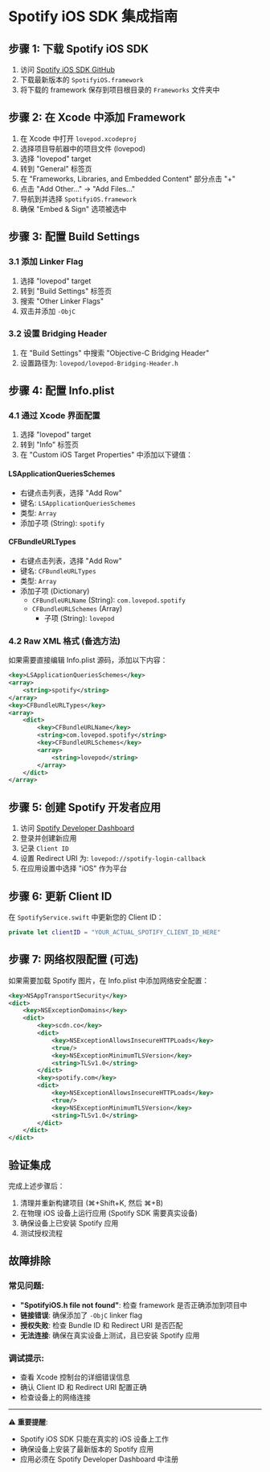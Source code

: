 # Spotify iOS SDK 集成指南

## 步骤 1: 下载 Spotify iOS SDK

1. 访问 [Spotify iOS SDK GitHub](https://github.com/spotify/ios-sdk)
2. 下载最新版本的 `SpotifyiOS.framework`
3. 将下载的 framework 保存到项目根目录的 `Frameworks` 文件夹中

## 步骤 2: 在 Xcode 中添加 Framework

1. 在 Xcode 中打开 `lovepod.xcodeproj`
2. 选择项目导航器中的项目文件 (lovepod)
3. 选择 "lovepod" target
4. 转到 "General" 标签页
5. 在 "Frameworks, Libraries, and Embedded Content" 部分点击 "+"
6. 点击 "Add Other..." → "Add Files..."
7. 导航到并选择 `SpotifyiOS.framework`
8. 确保 "Embed & Sign" 选项被选中

## 步骤 3: 配置 Build Settings

### 3.1 添加 Linker Flag
1. 选择 "lovepod" target
2. 转到 "Build Settings" 标签页
3. 搜索 "Other Linker Flags"
4. 双击并添加 `-ObjC`

### 3.2 设置 Bridging Header
1. 在 "Build Settings" 中搜索 "Objective-C Bridging Header"
2. 设置路径为: `lovepod/lovepod-Bridging-Header.h`

## 步骤 4: 配置 Info.plist

### 4.1 通过 Xcode 界面配置
1. 选择 "lovepod" target
2. 转到 "Info" 标签页
3. 在 "Custom iOS Target Properties" 中添加以下键值：

#### LSApplicationQueriesSchemes
- 右键点击列表，选择 "Add Row"
- 键名: `LSApplicationQueriesSchemes`
- 类型: `Array`
- 添加子项 (String): `spotify`

#### CFBundleURLTypes
- 右键点击列表，选择 "Add Row"
- 键名: `CFBundleURLTypes`
- 类型: `Array`
- 添加子项 (Dictionary)
  - `CFBundleURLName` (String): `com.lovepod.spotify`
  - `CFBundleURLSchemes` (Array)
    - 子项 (String): `lovepod`

### 4.2 Raw XML 格式 (备选方法)
如果需要直接编辑 Info.plist 源码，添加以下内容：

```xml
<key>LSApplicationQueriesSchemes</key>
<array>
    <string>spotify</string>
</array>
<key>CFBundleURLTypes</key>
<array>
    <dict>
        <key>CFBundleURLName</key>
        <string>com.lovepod.spotify</string>
        <key>CFBundleURLSchemes</key>
        <array>
            <string>lovepod</string>
        </array>
    </dict>
</array>
```

## 步骤 5: 创建 Spotify 开发者应用

1. 访问 [Spotify Developer Dashboard](https://developer.spotify.com/dashboard)
2. 登录并创建新应用
3. 记录 `Client ID`
4. 设置 Redirect URI 为: `lovepod://spotify-login-callback`
5. 在应用设置中选择 "iOS" 作为平台

## 步骤 6: 更新 Client ID

在 `SpotifyService.swift` 中更新您的 Client ID：

```swift
private let clientID = "YOUR_ACTUAL_SPOTIFY_CLIENT_ID_HERE"
```

## 步骤 7: 网络权限配置 (可选)

如果需要加载 Spotify 图片，在 Info.plist 中添加网络安全配置：

```xml
<key>NSAppTransportSecurity</key>
<dict>
    <key>NSExceptionDomains</key>
    <dict>
        <key>scdn.co</key>
        <dict>
            <key>NSExceptionAllowsInsecureHTTPLoads</key>
            <true/>
            <key>NSExceptionMinimumTLSVersion</key>
            <string>TLSv1.0</string>
        </dict>
        <key>spotify.com</key>
        <dict>
            <key>NSExceptionAllowsInsecureHTTPLoads</key>
            <true/>
            <key>NSExceptionMinimumTLSVersion</key>
            <string>TLSv1.0</string>
        </dict>
    </dict>
</dict>
```

## 验证集成

完成上述步骤后：

1. 清理并重新构建项目 (⌘+Shift+K, 然后 ⌘+B)
2. 在物理 iOS 设备上运行应用 (Spotify SDK 需要真实设备)
3. 确保设备上已安装 Spotify 应用
4. 测试授权流程

## 故障排除

### 常见问题:
- **"SpotifyiOS.h file not found"**: 检查 framework 是否正确添加到项目中
- **链接错误**: 确保添加了 `-ObjC` linker flag
- **授权失败**: 检查 Bundle ID 和 Redirect URI 是否匹配
- **无法连接**: 确保在真实设备上测试，且已安装 Spotify 应用

### 调试提示:
- 查看 Xcode 控制台的详细错误信息
- 确认 Client ID 和 Redirect URI 配置正确
- 检查设备上的网络连接

---

⚠️ **重要提醒**: 
- Spotify iOS SDK 只能在真实的 iOS 设备上工作
- 确保设备上安装了最新版本的 Spotify 应用
- 应用必须在 Spotify Developer Dashboard 中注册